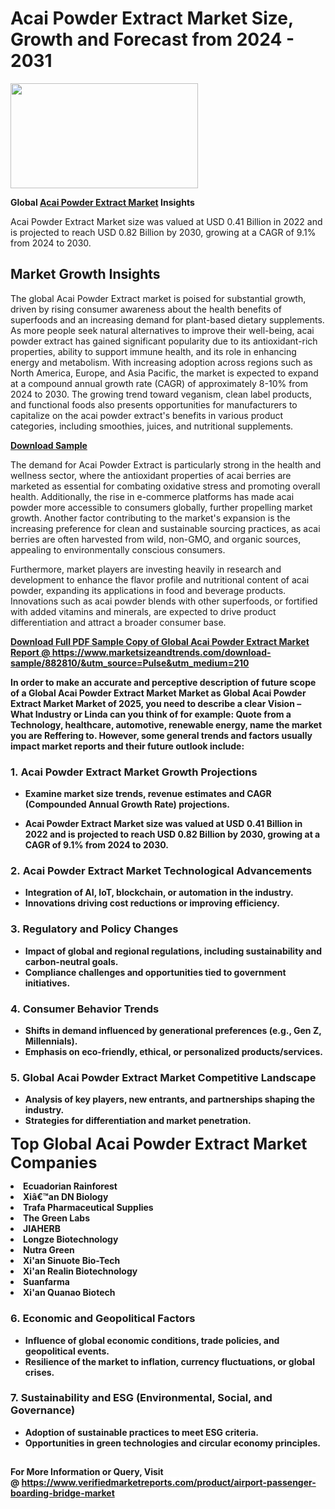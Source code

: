 <H1>Acai Powder Extract Market Size, Growth and Forecast from 2024 - 2031</H1><img class="aligncenter size-medium wp-image-584254" src="https://thirdeyenews.in/wp-content/uploads/2024/09/Global-Market-Research-300x168.jpeg" alt="" width="300" height="168" /><p><strong>Global&nbsp;<a href="https://www.marketsizeandtrends.com/download-sample/882810/&amp;utm_source=Pulse&amp;utm_medium=210">Acai Powder Extract Market</a> Insights</strong></p><p>Acai Powder Extract Market size was valued at USD 0.41 Billion in 2022 and is projected to reach USD 0.82 Billion by 2030, growing at a CAGR of 9.1% from 2024 to 2030.</p><p><h2>Market Growth Insights</h2> <p>The global Acai Powder Extract market is poised for substantial growth, driven by rising consumer awareness about the health benefits of superfoods and an increasing demand for plant-based dietary supplements. As more people seek natural alternatives to improve their well-being, acai powder extract has gained significant popularity due to its antioxidant-rich properties, ability to support immune health, and its role in enhancing energy and metabolism. With increasing adoption across regions such as North America, Europe, and Asia Pacific, the market is expected to expand at a compound annual growth rate (CAGR) of approximately 8-10% from 2024 to 2030. The growing trend toward veganism, clean label products, and functional foods also presents opportunities for manufacturers to capitalize on the acai powder extract's benefits in various product categories, including smoothies, juices, and nutritional supplements.</p> <p><strong><a href="download_sample_link_here">Download Sample</a></strong></p> <p>The demand for Acai Powder Extract is particularly strong in the health and wellness sector, where the antioxidant properties of acai berries are marketed as essential for combating oxidative stress and promoting overall health. Additionally, the rise in e-commerce platforms has made acai powder more accessible to consumers globally, further propelling market growth. Another factor contributing to the market's expansion is the increasing preference for clean and sustainable sourcing practices, as acai berries are often harvested from wild, non-GMO, and organic sources, appealing to environmentally conscious consumers.</p> <p>Furthermore, market players are investing heavily in research and development to enhance the flavor profile and nutritional content of acai powder, expanding its applications in food and beverage products. Innovations such as acai powder blends with other superfoods, or fortified with added vitamins and minerals, are expected to drive product differentiation and attract a broader consumer base.</p> <p><strong><a href="get_more_info_link_here"></p><p><span class=""><strong>Download Full PDF Sample Copy of Global Acai Powder Extract Market Report</strong> @ <a href="https://www.marketsizeandtrends.com/download-sample/882810/&amp;utm_source=Pulse&amp;utm_medium=210" target="_blank">https://www.marketsizeandtrends.com/download-sample/882810/&amp;utm_source=Pulse&amp;utm_medium=210</a></span></p><p>In order to make an accurate and perceptive description of future scope of a Global&nbsp;Acai Powder Extract Market Market as Global&nbsp;Acai Powder Extract Market Market of 2025, you need to describe a clear Vision &ndash; What Industry or Linda can you think of for example: Quote from a Technology, healthcare, automotive, renewable energy, name the market you are Reffering to. However, some general trends and factors usually impact market reports and their future outlook include:</p><h3>1.&nbsp;<strong>Acai Powder Extract Market Growth Projections</strong></h3><ul><li>Examine market size trends, revenue estimates and CAGR (Compounded Annual Growth Rate) projections.</li><li><p>Acai Powder Extract Market size was valued at USD 0.41 Billion in 2022 and is projected to reach USD 0.82 Billion by 2030, growing at a CAGR of 9.1% from 2024 to 2030.</p></li></ul><h3>2.&nbsp;<strong>Acai Powder Extract Market Technological Advancements</strong></h3><ul><li>Integration of AI, IoT, blockchain, or automation in the industry.</li><li>Innovations driving cost reductions or improving efficiency.</li></ul><h3>3.&nbsp;<strong>Regulatory and Policy Changes</strong></h3><ul><li>Impact of global and regional regulations, including sustainability and carbon-neutral goals.</li><li>Compliance challenges and opportunities tied to government initiatives.</li></ul><h3>4.&nbsp;<strong>Consumer Behavior Trends</strong></h3><ul><li>Shifts in demand influenced by generational preferences (e.g., Gen Z, Millennials).</li><li>Emphasis on eco-friendly, ethical, or personalized products/services.</li></ul><h3>5.&nbsp;<strong>Global Acai Powder Extract Market Competitive Landscape</strong></h3><ul><li>Analysis of key players, new entrants, and partnerships shaping the industry.</li><li>Strategies for differentiation and market penetration.</li></ul><p data-pm-slice="1 1 []"><span style="color: inherit; font-family: inherit; font-size: 25px;">Top Global Acai Powder Extract Market Companies</span></p><div class="" data-test-id=""><p><li>Ecuadorian Rainforest</li><li> Xiâ€™an DN Biology</li><li> Trafa Pharmaceutical Supplies</li><li> The Green Labs</li><li> JIAHERB</li><li> Longze Biotechnology</li><li> Nutra Green</li><li> Xi'an Sinuote Bio-Tech</li><li> Xi'an Realin Biotechnology</li><li> Suanfarma</li><li> Xi'an Quanao Biotech</li></p></div><h3>6.&nbsp;<strong>Economic and Geopolitical Factors</strong></h3><ul><li>Influence of global economic conditions, trade policies, and geopolitical events.</li><li>Resilience of the market to inflation, currency fluctuations, or global crises.</li></ul><h3>7.&nbsp;<strong>Sustainability and ESG (Environmental, Social, and Governance)</strong></h3><ul><li>Adoption of sustainable practices to meet ESG criteria.</li><li>Opportunities in green technologies and circular economy principles.</li></ul><h2><strong style="font-size: 14px;">For More Information or Query, Visit @&nbsp;</strong><a style="background-color: #ffffff; font-size: 14px;" href="https://www.marketsizeandtrends.com/report/acai-powder-extract-market/" target="_blank">https://www.verifiedmarketreports.com/product/airport-passenger-boarding-bridge-market</a></h2>

